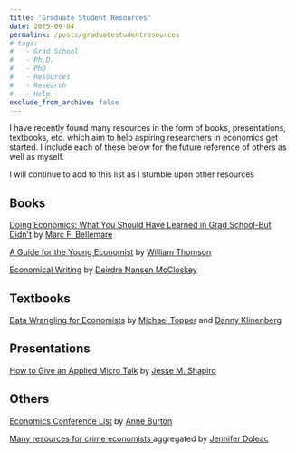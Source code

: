 ```yaml
---
title: 'Graduate Student Resources'
date: 2025-09-04
permalink: /posts/graduatestudentresources
# tags:
#   - Grad School
#   - Ph.D.
#   - PhD
#   - Resources
#   - Research
#   - Help
exclude_from_archive: false
---
```


I have recently found many resources in the form of books, presentations, textbooks, etc. which aim to help aspiring researchers in economics get started. I include each of these below for the future reference of others as well as myself.

I will continue to add to this list as I stumble upon other resources

<h2>Books</h2>

<a href="https://direct.mit.edu/books/monograph/5324/Doing-EconomicsWhat-You-Should-Have-Learned-in"> Doing Economics: What You Should Have Learned in Grad School-But Didn't</a> by <a href="https://marcfbellemare.com/wordpress/"> Marc F. Bellemare </a>

<a href="https://direct.mit.edu/books/monograph/3957/A-Guide-for-the-Young-Economist"> A Guide for the Young Economist</a> by <a href="https://sites.google.com/view/williamthomson"> William Thomson</a>

<a href="https://press.uchicago.edu/ucp/books/book/chicago/E/bo25674588.html"> Economical Writing</a> by <a href="https://www.deirdremccloskey.com/"> Deirdre Nansen McCloskey</a>

<h2>Textbooks</h2>

<a href="https://michaeltopper1.github.io/data-wrangling-econ-book/"> Data Wrangling for Economists</a> by <a href="https://michaeltopper.netlify.app/"> Michael Topper</a> and <a href="https://sites.google.com/view/dannyklinenberg/home"> Danny Klinenberg</a>


<h2>Presentations</h2>

<a href="https://shapiro.scholars.harvard.edu/sites/g/files/omnuum7731/files/shapiro/files/applied_micro_slides.pdf"> How to Give an Applied Micro Talk</a> by <a href="https://shapiro.scholars.harvard.edu/"> Jesse M. Shapiro</a>


<h2>Others</h2>

<a href="https://annemburton.com/economics-conferences"> Economics Conference List</a> by <a href="https://annemburton.com/"> Anne Burton</a>

<a href="https://jenniferdoleac.com/resources/"> Many resources for crime economists </a> aggregated by <a href="https://jenniferdoleac.com/"> Jennifer Doleac</a>
